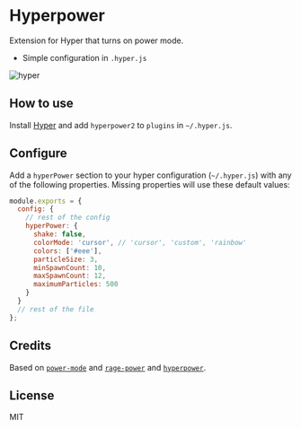 # Hyperpower

Extension for Hyper that turns on power mode.

- Simple configuration in `.hyper.js`

![hyper](https://cloud.githubusercontent.com/assets/13041/16820268/13c9bfe6-4905-11e6-8fe4-baf8fc8d9293.gif)

## How to use

Install [Hyper](https://hyper.is) and add `hyperpower2`
to `plugins` in `~/.hyper.js`.

## Configure

Add a `hyperPower` section to your hyper configuration (`~/.hyper.js`) with any of the following properties. Missing properties will use these default values:

```js
module.exports = {
  config: {
    // rest of the config
    hyperPower: {
      shake: false,
      colorMode: 'cursor', // 'cursor', 'custom', 'rainbow'
      colors: ['#eee'],
      particleSize: 3,
      minSpawnCount: 10,
      maxSpawnCount: 12,
      maximumParticles: 500
    }
  }
  // rest of the file
};
```

## Credits

Based on [`power-mode`](https://atom.io/packages/power-mode) and
[`rage-power`](https://github.com/itszero/rage-power) and
[`hyperpower`](https://github.com/zeit/hyperpower).

## License

MIT
